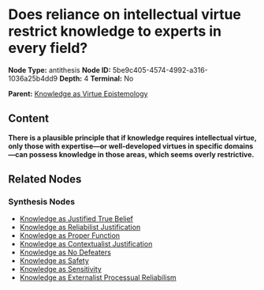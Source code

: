 # Does reliance on intellectual virtue restrict knowledge to experts in every field?

**Node Type:** antithesis
**Node ID:** 5be9c405-4574-4992-a316-1036a25b4dd9
**Depth:** 4
**Terminal:** No

**Parent:** [Knowledge as Virtue Epistemology](knowledge-as-virtue-epistemology-synthesis-e70609b7-df08-451f-b0c0-43ed6d6ae6d0.md)

## Content

**There is a plausible principle that if knowledge requires intellectual virtue, only those with expertise—or well-developed virtues in specific domains—can possess knowledge in those areas, which seems overly restrictive.**

## Related Nodes

### Synthesis Nodes

- [Knowledge as Justified True Belief](knowledge-as-justified-true-belief-synthesis-c13b8bdb-69cc-4c11-a4e8-43fcfc7f540f.md)
- [Knowledge as Reliabilist Justification](knowledge-as-reliabilist-justification-synthesis-46c6edeb-46e4-4a8c-8a4f-4c08416c348a.md)
- [Knowledge as Proper Function](knowledge-as-proper-function-synthesis-429aea52-7b47-4054-8967-3a2ea52d4f96.md)
- [Knowledge as Contextualist Justification](knowledge-as-contextualist-justification-synthesis-506b9731-e4eb-41c3-8478-44f991aab20d.md)
- [Knowledge as No Defeaters](knowledge-as-no-defeaters-synthesis-7170775e-e6a9-4fc4-938f-cb146462a82b.md)
- [Knowledge as Safety](knowledge-as-safety-synthesis-87bba453-c98c-4113-84ce-a46340b3b6d7.md)
- [Knowledge as Sensitivity](knowledge-as-sensitivity-synthesis-b9c59959-a164-46ee-ade5-f92501747ef9.md)
- [Knowledge as Externalist Processual Reliabilism](knowledge-as-externalist-processual-reliabilism-synthesis-a13438d2-fe2f-43e1-ba0d-e5453769efc2.md)
